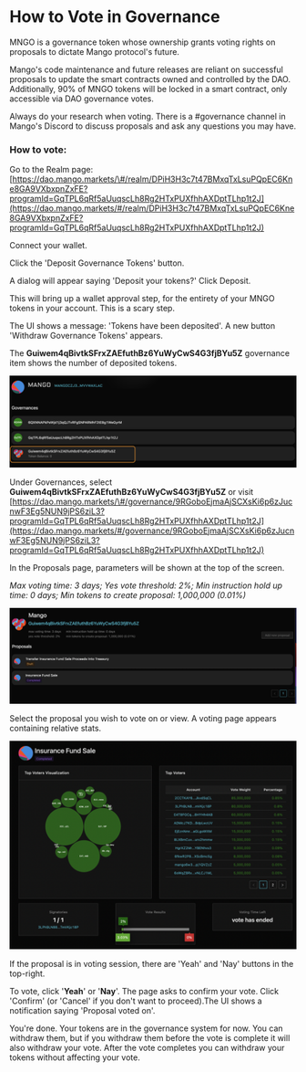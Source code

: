 # How to Vote in Governance

MNGO is a governance token whose ownership grants voting rights on proposals to dictate Mango protocol's future. 

Mango's code maintenance and future releases are reliant on successful proposals to update the smart contracts owned and controlled by the DAO. Additionally, 90% of MNGO tokens will be locked in a smart contract, only accessible via DAO governance votes. 

Always do your research when voting. There is a \#governance channel in Mango's Discord to discuss proposals and ask any questions you may have. 

###  How to vote: 

Go to the Realm page: [https://dao.mango.markets/\#/realm/DPiH3H3c7t47BMxqTxLsuPQpEC6Kne8GA9VXbxpnZxFE?programId=GqTPL6qRf5aUuqscLh8Rg2HTxPUXfhhAXDptTLhp1t2J](https://dao.mango.markets/#/realm/DPiH3H3c7t47BMxqTxLsuPQpEC6Kne8GA9VXbxpnZxFE?programId=GqTPL6qRf5aUuqscLh8Rg2HTxPUXfhhAXDptTLhp1t2J) 

 Connect your wallet. 

Click the 'Deposit Governance Tokens' button.

A dialog will appear saying 'Deposit your tokens?' Click Deposit.

This will bring up a wallet approval step, for the entirety of your MNGO tokens in your account. This is a scary step.

The UI shows a message: 'Tokens have been deposited'. A new button 'Withdraw Governance Tokens' appears. 

The **Guiwem4qBivtkSFrxZAEfuthBz6YuWyCwS4G3fjBYu5Z** governance item shows the number of deposited tokens.

![](../.gitbook/assets/screen-shot-2021-08-08-at-3.00.21-pm.png)

Under Governances, select **Guiwem4qBivtkSFrxZAEfuthBz6YuWyCwS4G3fjBYu5Z** or visit [https://dao.mango.markets/\#/governance/9RGoboEjmaAjSCXsKi6p6zJucnwF3Eg5NUN9jPS6ziL3?programId=GqTPL6qRf5aUuqscLh8Rg2HTxPUXfhhAXDptTLhp1t2J](https://dao.mango.markets/#/governance/9RGoboEjmaAjSCXsKi6p6zJucnwF3Eg5NUN9jPS6ziL3?programId=GqTPL6qRf5aUuqscLh8Rg2HTxPUXfhhAXDptTLhp1t2J)

In the Proposals page,  parameters will be shown at the top of the screen. 

_Max voting time: 3 days; Yes vote threshold: 2%; Min instruction hold up time: 0 days; Min tokens to create proposal: 1,000,000 \(0.01%\)_

![](../.gitbook/assets/screen-shot-2021-08-08-at-3.03.53-pm.png)

Select the proposal you wish to vote on or view. A voting page appears containing relative stats. 

![](../.gitbook/assets/screen-shot-2021-08-08-at-10.39.47-pm.png)

If the proposal is in voting session,  there are 'Yeah' and 'Nay' buttons in the top-right. 

To vote, click '**Yeah**' or '**Nay**'. The page asks to confirm your vote. Click 'Confirm' \(or 'Cancel' if you don't want to proceed\).The UI shows a notification saying 'Proposal voted on'. 

You're done. Your tokens are in the governance system for now. You can withdraw them, but if you withdraw them before the vote is complete it will also withdraw your vote. After the vote completes you can withdraw your tokens without affecting your vote. 

